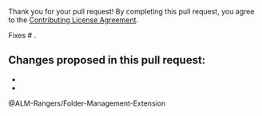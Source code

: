 Thank you for your pull request!
By completing this pull request, you agree to the [Contributing License Agreement](https://github.com/ALM-Rangers/Folder-Management-Extension/blob/master/.github/CLA.md).

Fixes # .

Changes proposed in this pull request:  
- 
- 
- 

@ALM-Rangers/Folder-Management-Extension 